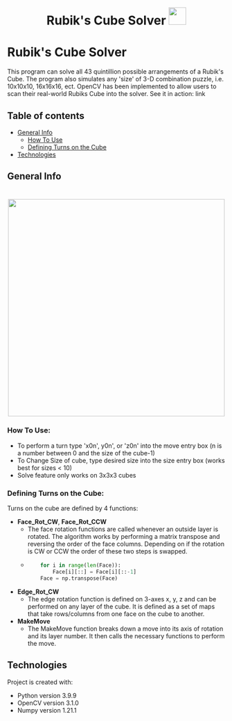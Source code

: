 <div align="center">
<h1>Rubik's Cube Solver   <img src="https://media.giphy.com/media/B9ASSRShV2dPi/giphy.gif" width="40px"></h1>
<div align="left">
 
# Rubik's Cube Solver
This program can solve all 43 quintillion possible arrangements of a Rubik's Cube. The program also simulates any 'size' of 3-D combination puzzle, i.e. 10x10x10, 16x16x16, ect. OpenCV has been implemented to allow users to scan their real-world Rubiks Cube into the solver. See it in action: link

## Table of contents 
* [General Info](#general-info)  
  * [How To Use](#How-To-Use)
  * [Defining Turns on the Cube](#Defining-Turns-on-the-Cube)
* [Technologies](#technologies)

## General Info
<div align="center">
<h1><img src="https://github.com/JustinValentine/RubiksCube/blob/main/Images/Solve.gif" width="500px"></h1>
<div align="left">
 
### How To Use:
- To perform a turn type 'x0n', y0n', or 'z0n' into the move entry box (n is a number between 0 and the size of the cube-1)
- To Change Size of cube, type desired size into the size entry box (works best for sizes < 10)
- Solve feature only works on 3x3x3 cubes 
 
### Defining Turns on the Cube:
Turns on the cube are defined by 4 functions:
* **Face_Rot_CW**, **Face_Rot_CCW**
  * The face rotation functions are called whenever an outside layer is rotated. The algorithm works by performing a matrix transpose and reversing the order of the face columns. Depending on if the rotation is CW or CCW the order of these two steps is swapped. 
  * ```python 
        for i in range(len(Face)):
            Face[i][::] = Face[i][::-1]
        Face = np.transpose(Face)
    ```   
* **Edge_Rot_CW**
  * The edge rotation function is defined on 3-axes x, y, z and can be performed on any layer of the cube. It is defined as a set of maps that take rows/columns from one face on the cube to another.
* **MakeMove**   
  * The MakeMove function breaks down a move into its axis of rotation and its layer number. It then calls the necessary functions to perform the move.  

## Technologies
Project is created with:
* Python version 3.9.9
* OpenCV version 3.1.0
* Numpy version 1.21.1
